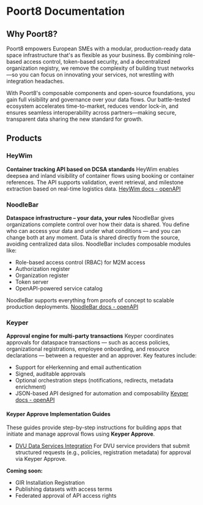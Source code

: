 # Poort8 Documentation

## Why Poort8?

Poort8 empowers European SMEs with a modular, production-ready data space infrastructure that's as flexible as your business. By combining role-based access control, token-based security, and a decentralized organization registry, we remove the complexity of building trust networks—so you can focus on innovating your services, not wrestling with integration headaches.

With Poort8's composable components and open-source foundations, you gain full visibility and governance over your data flows. Our battle-tested ecosystem accelerates time-to-market, reduces vendor lock-in, and ensures seamless interoperability across partners—making secure, transparent data sharing the new standard for growth.

## Products

### HeyWim

**Container tracking API based on DCSA standards**
HeyWim enables deepsea and inland visibility of container flows using booking or container references. The API supports validation, event retrieval, and milestone extraction based on real-time logistics data.
[HeyWim docs - openAPI](https://poort8.github.io/Poort8.HeyWim.Swagger/)

### NoodleBar

**Dataspace infrastructure – your data, your rules**
NoodleBar gives organizations complete control over how their data is shared.
You define who can access your data and under what conditions — and you can change both at any moment. Data is shared directly from the source, avoiding centralized data silos. NoodleBar includes composable modules like:

- Role-based access control (RBAC) for M2M access
- Authorization register
- Organization register
- Token server
- OpenAPI-powered service catalog

NoodleBar supports everything from proofs of concept to scalable production deployments.
[NoodleBar docs - openAPI](https://noodlebar.poort8.nl/scalar)

### Keyper

**Approval engine for multi-party transactions**
Keyper coordinates approvals for dataspace transactions — such as access policies, organizational registrations, employee onboarding, and resource declarations — between a requester and an approver. Key features include:

- Support for eHerkenning and email authentication
- Signed, auditable approvals
- Optional orchestration steps (notifications, redirects, metadata enrichment)
- JSON-based API designed for automation and composability
[Keyper docs - openAPI](https://keyper-preview.poort8.nl/scalar)

#### Keyper Approve Implementation Guides

These guides provide step-by-step instructions for building apps that initiate and manage approval flows using **Keyper Approve**.

- [DVU Data Services Integration](DVU)
  For DVU service providers that submit structured requests (e.g., policies, registration metadata) for approval via Keyper Approve.

**Coming soon:**

- GIR Installation Registration
- Publishing datasets with access terms
- Federated approval of API access rights
